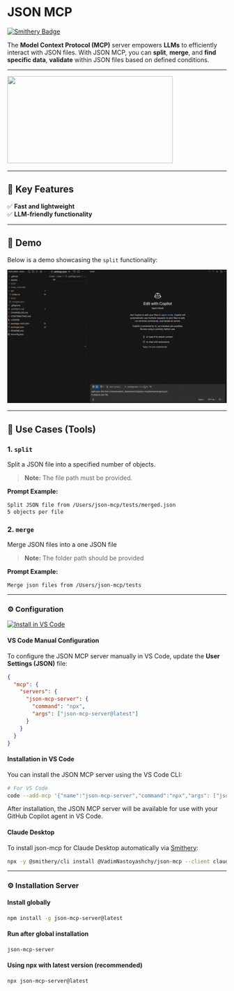 # JSON MCP

[![Smithery Badge](https://smithery.ai/badge/@VadimNastoyashchy/json-mcp)](https://smithery.ai/server/@VadimNastoyashchy/json-mcp)

The **Model Context Protocol (MCP)** server empowers **LLMs** to efficiently interact with JSON files. With JSON MCP, you can **split**, **merge**, and **find specific data**, **validate** within JSON files based on defined conditions.

---

<a href="https://glama.ai/mcp/servers/@VadimNastoyashchy/json-mcp">
  <img width="380" height="200" src="https://glama.ai/mcp/servers/@VadimNastoyashchy/json-mcp/badge" />
</a>

---

## 🌟 Key Features

✅ **Fast and lightweight**  
✅ **LLM-friendly functionality**  

---

## 🎥 Demo

Below is a demo showcasing the `split` functionality:  

![Demo: Split JSON](./assets/split-demo.gif)

---

## 🔧 Use Cases (Tools)

### 1. **`split`**  
Split a JSON file into a specified number of objects.

> **Note:** The file path must be provided.

**Prompt Example:**  

```plaintext
Split JSON file from /Users/json-mcp/tests/merged.json  
5 objects per file  
```

### 2. **`merge`**  
Merge JSON files into a one JSON file

> **Note:** The folder path should be provided

**Prompt Example:**  

```plaintext
Merge json files from /Users/json-mcp/tests
```
---

### ⚙️ Configuration

[<img src="https://img.shields.io/badge/VS_Code-VS_Code?style=flat-square&label=Install%20Server&color=0098FF" alt="Install in VS Code">](vscode:mcp/install?%7B%22name%22%3A%22%40VadimNastoyashchy%2Fjson-mcp%22%2C%22command%22%3A%22npx%22%2C%22args%22%3A%5B%22-y%22%2C%22%40smithery%2Fcli%40latest%22%2C%22run%22%2C%22%40VadimNastoyashchy%2Fjson-mcp%22%2C%22--key%22%2C%2292357446-baf5-439c-b7c1-b5263e221b57%22%5D%7D)

#### VS Code Manual Configuration

To configure the JSON MCP server manually in VS Code, update the **User Settings (JSON)** file:

```json
{
  "mcp": {
    "servers": {
      "json-mcp-server": {
        "command": "npx",
        "args": ["json-mcp-server@latest"]
      }
    }
  }
}
```

#### Installation in VS Code

You can install the JSON MCP server using the VS Code CLI:

```bash
# For VS Code
code --add-mcp '{"name":"json-mcp-server","command":"npx","args": ["json-mcp-server@latest"]}'
```

After installation, the JSON MCP server will be available for use with your GitHub Copilot agent in VS Code.

#### Claude Desktop

To install json-mcp for Claude Desktop automatically via [Smithery](https://smithery.ai/server/@VadimNastoyashchy/json-mcp):

```bash
npx -y @smithery/cli install @VadimNastoyashchy/json-mcp --client claude
```

---

### ⚙️ Installation Server

#### Install globally

```bash
npm install -g json-mcp-server@latest
```

#### Run after global installation

```bash
json-mcp-server
```

#### Using npx with latest version (recommended)

```bash
npx json-mcp-server@latest
```
